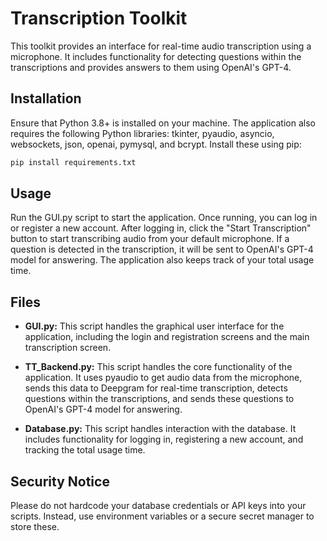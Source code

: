 # Transcription Toolkit

This toolkit provides an interface for real-time audio transcription using a microphone. It includes functionality for detecting questions within the transcriptions and provides answers to them using OpenAI's GPT-4.

## Installation

Ensure that Python 3.8+ is installed on your machine. The application also requires the following Python libraries: tkinter, pyaudio, asyncio, websockets, json, openai, pymysql, and bcrypt. Install these using pip:

```bash
pip install requirements.txt
```

## Usage

Run the GUI.py script to start the application. Once running, you can log in or register a new account. After logging in, click the "Start Transcription" button to start transcribing audio from your default microphone. If a question is detected in the transcription, it will be sent to OpenAI's GPT-4 model for answering. The application also keeps track of your total usage time.

## Files

- **GUI.py:** This script handles the graphical user interface for the application, including the login and registration screens and the main transcription screen.

- **TT_Backend.py:** This script handles the core functionality of the application. It uses pyaudio to get audio data from the microphone, sends this data to Deepgram for real-time transcription, detects questions within the transcriptions, and sends these questions to OpenAI's GPT-4 model for answering.

- **Database.py:** This script handles interaction with the database. It includes functionality for logging in, registering a new account, and tracking the total usage time.

## Security Notice

Please do not hardcode your database credentials or API keys into your scripts. Instead, use environment variables or a secure secret manager to store these.

